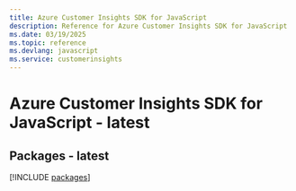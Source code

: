 ```yaml
---
title: Azure Customer Insights SDK for JavaScript
description: Reference for Azure Customer Insights SDK for JavaScript
ms.date: 03/19/2025
ms.topic: reference
ms.devlang: javascript
ms.service: customerinsights
---
```

# Azure Customer Insights SDK for JavaScript - latest
## Packages - latest
[!INCLUDE [packages](customer-insights-index.md)]